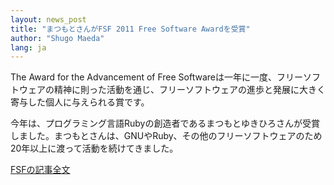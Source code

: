 ```yaml
---
layout: news_post
title: "まつもとさんがFSF 2011 Free Software Awardを受賞"
author: "Shugo Maeda"
lang: ja
---
```


The Award for the Advancement of Free
Softwareは一年に一度、フリーソフトウェアの精神に則った活動を通じ、フリーソフトウェアの進歩と発展に大きく寄与した個人に与えられる賞です。

今年は、プログラミング言語Rubyの創造者であるまつもとゆきひろさんが受賞しました。まつもとさんは、GNUやRuby、その他のフリーソフトウェアのため20年以上に渡って活動を続けてきました。

[FSFの記事全文][1]



[1]: https://www.fsf.org/news/2011-free-software-awards-announced 

